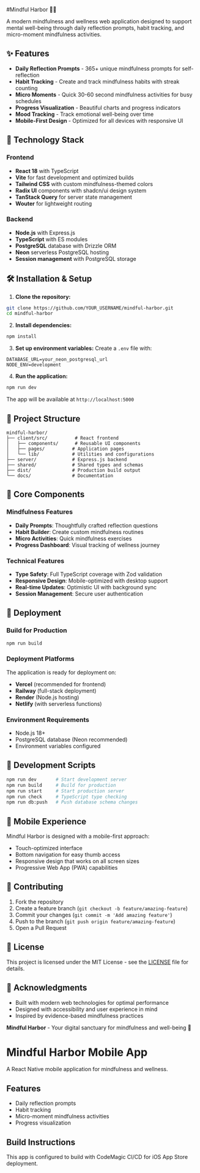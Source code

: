 #Mindful Harbor 🧘‍♀️

A modern mindfulness and wellness web application designed to support mental well-being through daily reflection prompts, habit tracking, and micro-moment mindfulness activities.

## ✨ Features

- **Daily Reflection Prompts** - 365+ unique mindfulness prompts for self-reflection
- **Habit Tracking** - Create and track mindfulness habits with streak counting
- **Micro Moments** - Quick 30-60 second mindfulness activities for busy schedules  
- **Progress Visualization** - Beautiful charts and progress indicators
- **Mood Tracking** - Track emotional well-being over time
- **Mobile-First Design** - Optimized for all devices with responsive UI

## 🚀 Technology Stack

### Frontend
- **React 18** with TypeScript
- **Vite** for fast development and optimized builds
- **Tailwind CSS** with custom mindfulness-themed colors
- **Radix UI** components with shadcn/ui design system
- **TanStack Query** for server state management
- **Wouter** for lightweight routing

### Backend  
- **Node.js** with Express.js
- **TypeScript** with ES modules
- **PostgreSQL** database with Drizzle ORM
- **Neon** serverless PostgreSQL hosting
- **Session management** with PostgreSQL storage

## 🛠️ Installation & Setup

1. **Clone the repository:**
```bash
git clone https://github.com/YOUR_USERNAME/mindful-harbor.git
cd mindful-harbor
```

2. **Install dependencies:**
```bash
npm install
```

3. **Set up environment variables:**
Create a `.env` file with:
```env
DATABASE_URL=your_neon_postgresql_url
NODE_ENV=development
```

4. **Run the application:**
```bash
npm run dev
```

The app will be available at `http://localhost:5000`

## 📁 Project Structure

```
mindful-harbor/
├── client/src/          # React frontend
│   ├── components/      # Reusable UI components
│   ├── pages/          # Application pages
│   └── lib/            # Utilities and configurations
├── server/             # Express.js backend
├── shared/             # Shared types and schemas
├── dist/               # Production build output
└── docs/               # Documentation
```

## 🎯 Core Components

### Mindfulness Features
- **Daily Prompts**: Thoughtfully crafted reflection questions
- **Habit Builder**: Create custom mindfulness routines
- **Micro Activities**: Quick mindfulness exercises
- **Progress Dashboard**: Visual tracking of wellness journey

### Technical Features
- **Type Safety**: Full TypeScript coverage with Zod validation
- **Responsive Design**: Mobile-optimized with desktop support
- **Real-time Updates**: Optimistic UI with background sync
- **Session Management**: Secure user authentication

## 🚀 Deployment

### Build for Production
```bash
npm run build
```

### Deployment Platforms
The application is ready for deployment on:
- **Vercel** (recommended for frontend)
- **Railway** (full-stack deployment)
- **Render** (Node.js hosting)
- **Netlify** (with serverless functions)

### Environment Requirements
- Node.js 18+
- PostgreSQL database (Neon recommended)
- Environment variables configured

## 🔧 Development Scripts

```bash
npm run dev       # Start development server
npm run build     # Build for production  
npm run start     # Start production server
npm run check     # TypeScript type checking
npm run db:push   # Push database schema changes
```

## 📱 Mobile Experience

Mindful Harbor is designed with a mobile-first approach:
- Touch-optimized interface
- Bottom navigation for easy thumb access
- Responsive design that works on all screen sizes
- Progressive Web App (PWA) capabilities

## 🤝 Contributing

1. Fork the repository
2. Create a feature branch (`git checkout -b feature/amazing-feature`)
3. Commit your changes (`git commit -m 'Add amazing feature'`)
4. Push to the branch (`git push origin feature/amazing-feature`)
5. Open a Pull Request

## 📄 License

This project is licensed under the MIT License - see the [LICENSE](LICENSE) file for details.

## 🙏 Acknowledgments

- Built with modern web technologies for optimal performance
- Designed with accessibility and user experience in mind
- Inspired by evidence-based mindfulness practices



**Mindful Harbor** - Your digital sanctuary for mindfulness and well-being 🌊

# Mindful Harbor Mobile App

A React Native mobile application for mindfulness and wellness.

## Features
- Daily reflection prompts
- Habit tracking
- Micro-moment mindfulness activities
- Progress visualization

## Build Instructions
This app is configured to build with CodeMagic CI/CD for iOS App Store deployment.

